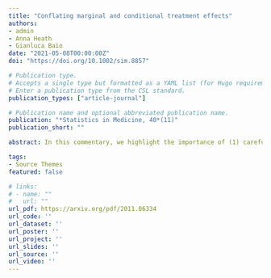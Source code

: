 ```yaml
---
title: "Conflating marginal and conditional treatment effects"
authors:
- admin
- Anna Heath
- Gianluca Baio
date: "2021-05-08T00:00:00Z"
doi: "https://doi.org/10.1002/sim.8857"

# Publication type.
# Accepts a single type but formatted as a YAML list (for Hugo requirements).
# Enter a publication type from the CSL standard.
publication_types: ["article-journal"]

# Publication name and optional abbreviated publication name.
publication: "*Statistics in Medicine, 40*(11)"
publication_short: ""

abstract: In this commentary, we highlight the importance of (1) carefully considering and clarifying whether a marginal or conditional treatment effect is of interest in a population-adjusted indirect treatment comparison; and (2) developing distinct methodologies for estimating the different measures of effect. The appropriateness of each methodology depends on the preferred target of inference.

tags:
- Source Themes
featured: false

# links:
# - name: ""
#   url: ""
url_pdf: https://arxiv.org/pdf/2011.06334
url_code: ''
url_dataset: ''
url_poster: ''
url_project: ''
url_slides: ''
url_source: ''
url_video: ''
---
```

